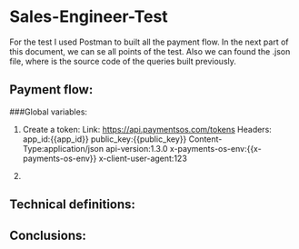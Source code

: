 # Sales-Engineer-Test

For the test I used Postman to built all the payment flow. In the next part of this document, we can se all points of the test. Also we can found the .json file, where is the source code of the queries built previously. 


## Payment flow:
###Global variables:
1. Create a token:
Link: https://api.paymentsos.com/tokens
Headers:
app_id:{{app_id}}
public_key:{{public_key}}
Content-Type:application/json
api-version:1.3.0
x-payments-os-env:{{x-payments-os-env}}
x-client-user-agent:123


2. 

## Technical definitions:

## Conclusions:
